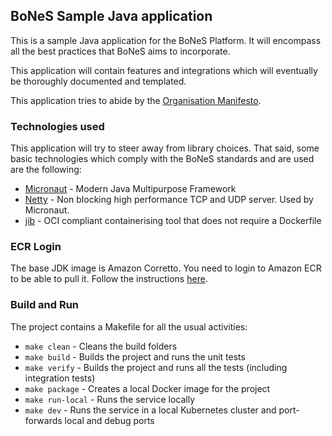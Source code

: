 ## BoNeS Sample Java application

This is a sample Java application for the BoNeS Platform. It will encompass all the
best practices that BoNeS aims to incorporate.

This application will contain features and integrations which will eventually be thoroughly documented
and templated.

This application tries to abide by the [Organisation Manifesto](https://github.com/nexmoinc/manifesto).

### Technologies used
This application will try to steer away from library choices. That said, some basic technologies which comply
with the BoNeS standards and are used are the following:

- [Micronaut](https://micronaut.io/) - Modern Java Multipurpose Framework
- [Netty](https://netty.io/) - Non blocking high performance TCP and UDP server. Used by Micronaut.
- [jib](https://github.com/GoogleContainerTools/jib) - OCI compliant containerising tool that does not require a Dockerfile

### ECR Login
The base JDK image is Amazon Corretto. You need to login to Amazon ECR to be able to pull it. Follow the
instructions [here](https://github.com/corretto/corretto-docker).

### Build and Run
The project contains a Makefile for all the usual activities:

- `make clean` - Cleans the build folders
- `make build` - Builds the project and runs the unit tests
- `make verify` - Builds the project and runs all the tests (including integration tests)
- `make package` - Creates a local Docker image for the project
- `make run-local` - Runs the service locally
- `make dev` - Runs the service in a local Kubernetes cluster and port-forwards local and debug ports
